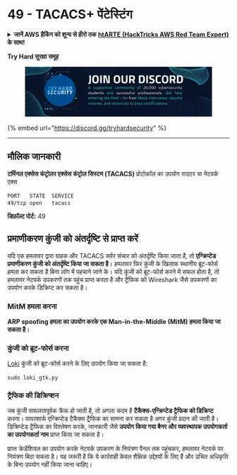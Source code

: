 # 49 - TACACS+ पेंटेस्टिंग

<details>

<summary><strong>जानें AWS हैकिंग को शून्य से हीरो तक</strong> <a href="https://training.hacktricks.xyz/courses/arte"><strong>htARTE (HackTricks AWS Red Team Expert)</strong></a><strong> के साथ!</strong></summary>

HackTricks का समर्थन करने के अन्य तरीके:

* यदि आप अपनी **कंपनी का विज्ञापन HackTricks में देखना चाहते हैं** या **HackTricks को PDF में डाउनलोड करना चाहते हैं** तो [**सब्सक्रिप्शन प्लान्स**](https://github.com/sponsors/carlospolop) देखें!
* [**आधिकारिक PEASS और HackTricks स्वैग**](https://peass.creator-spring.com) प्राप्त करें
* हमारे विशेष [**NFTs**](https://opensea.io/collection/the-peass-family) कलेक्शन, [**The PEASS Family**](https://opensea.io/collection/the-peass-family) खोजें
* **शामिल हों** 💬 [**डिस्कॉर्ड समूह**](https://discord.gg/hRep4RUj7f) या [**टेलीग्राम समूह**](https://t.me/peass) और हमें **ट्विटर** 🐦 [**@carlospolopm**](https://twitter.com/hacktricks_live)** पर फॉलो** करें।
* **हैकिंग ट्रिक्स साझा करें और PRs सबमिट करके** [**HackTricks**](https://github.com/carlospolop/hacktricks) और [**HackTricks Cloud**](https://github.com/carlospolop/hacktricks-cloud) github repos में।

</details>

**Try Hard सुरक्षा समूह**

<figure><img src="../.gitbook/assets/telegram-cloud-document-1-5159108904864449420.jpg" alt=""><figcaption></figcaption></figure>

{% embed url="https://discord.gg/tryhardsecurity" %}

***

## मौलिक जानकारी

**टर्मिनल एक्सेस कंट्रोलर एक्सेस कंट्रोल सिस्टम (TACACS)** प्रोटोकॉल का उपयोग राउटर या नेटवर्क एक्स
```
PORT   STATE  SERVICE
49/tcp open   tacacs
```
**डिफ़ॉल्ट पोर्ट:** 49

## प्रमाणीकरण कुंजी को अंतर्दृष्टि से प्राप्त करें

यदि एक हमलावर द्वारा ग्राहक और TACACS सर्वर संचार को अंतर्दृष्टि किया जाता है, तो **एन्क्रिप्टेड प्रमाणीकरण कुंजी को अंतर्दृष्टि किया जा सकता है**। हमलावर फिर कुंजी के खिलाफ स्थानीय ब्रूट-फोर्स हमला कर सकता है बिना लॉग में पहचाने जाने के। यदि कुंजी को ब्रूट-फोर्स करने में सफल होता है, तो हमलावर नेटवर्क उपकरणों तक पहुंच प्राप्त करता है और ट्रैफिक को Wireshark जैसे उपकरणों का उपयोग करके डिक्रिप्ट कर सकता है।

### MitM हमला करना

**ARP spoofing हमला का उपयोग करके एक Man-in-the-Middle (MitM) हमला किया जा सकता है**।

### कुंजी को ब्रूट-फोर्स करना

[Loki](https://c0decafe.de/svn/codename\_loki/trunk/) कुंजी को ब्रूट-फोर्स करने के लिए उपयोग किया जा सकता है:
```
sudo loki_gtk.py
```
### ट्रैफिक की डिक्रिप्शन
जब कुंजी सफलतापूर्वक क्रैक हो जाती है, तो अगला कदम है **टैकैक्स-एन्क्रिप्टेड ट्रैफिक को डिक्रिप्ट** करना। वायरशार्क एन्क्रिप्टेड टैकैक्स ट्रैफिक का सामना कर सकता है अगर कुंजी प्रदान की जाती है। डिक्रिप्टेड ट्रैफिक का विश्लेषण करके, जानकारी जैसे **उपयोग किया गया बैनर और व्यवस्थापक उपयोगकर्ता का उपयोगकर्ता नाम** प्राप्त किया जा सकता है।

प्राप्त क्रेडेंशियल का उपयोग करके नेटवर्क उपकरण के नियंत्रण पैनल तक पहुंचकर, हमलावर नेटवर्क पर नियंत्रण बिठा सकता है। यह जरूरी है कि ये कार्रवाही केवल शैक्षिक उद्देश्यों के लिए हैं और उचित अधिकृति के बिना उपयोग नहीं किया जाना चाहिए।

